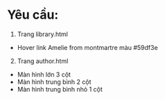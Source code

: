 # Yêu cầu:
1. Trang library.html
  - Hover link Amelie from montmartre màu #59df3e
2. Trang author.html
  - Màn hình lớn 3 cột 
  - Màn hình trung bình 2 cột
  - Màn hình trung bình nhỏ 1 cột
